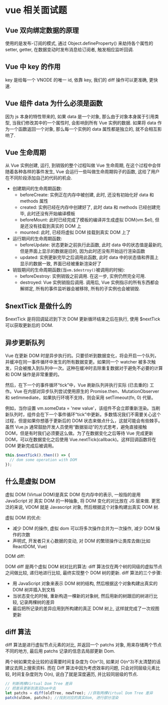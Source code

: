 # vue 相关面试题

## Vue 双向绑定数据的原理

使用的是发布-订阅的模式, 通过 Object.defineProperty() 来劫持各个属性的 setter, getter, 在数据变动时发布消息给订阅者, 触发相应监听回调.

## Vue 中 key 的作用

key 是给每一个 VNODE 的唯一 id, 依靠 key, 我们的 diff 操作可以更准确, 更快速.

## Vue 组件 data 为什么必须是函数

因为 js 本身的特性带来的, 如果 data 是一个对象, 那么由于对象本身属于引用类型, 当我们修改其中的一个属性时, 会影响到所有 Vue 实例的数据. 如果将 data 作为一个函数返回一个对象, 那么每一个实例的 data 属性都是独立的, 就不会相互影响了.

## Vue 生命周期

从 Vue 实例创建, 运行, 到销毁的整个过程叫做 Vue 生命周期, 在这个过程中会伴随着各种各样的事件发生, Vue 会运行一些叫做生命周期钩子的函数, 这给了用户在不同阶段添加自己的代码的机会.

- 创建期间的生命周期函数:
  - beforeCreate: 实例正在内存中被创建, 此时, 还没有初始化好 data 和 methods 属性
  - created: 实例已经在内存中创建好了, 此时 data 和 methods 已经创建完毕, 此时还没有开始编译模板
  - beforeMount: 此时已经完成了模板的编译并生成虚拟 DOM(vm.$el), 但是还没有挂载到真实的 DOM 上
  - mounted: 此时, 已经将虚拟 DOM 挂载到真实 DOM 上了
- 运行期间的生命周期函数:
  - beforeUpdate: 状态更新之前执行此函数, 此时 data 中的状态值是最新的, 但是界面上显示的数据是旧的, 因为此时还没有开始运行渲染函数
  - updated: 实例更新完毕之后调用此函数, 此时 data 中的状态值和界面上显示的数据一致, 界面已经被重新渲染好了
- 销毁期间的生命周期函数(当`vm.$destroy()`被调用的时候):
  - beforeDestroy: 实例销毁之前调用. 在这一步, 实例仍然完全可用.
  - destroyed: Vue 实例销毁后调用. 调用后, Vue 实例指示的所有东西都会解绑定, 所有的事件监听器会被移除, 所有的子实例也会被销毁.

## $nextTick 是做什么的

$nextTick 是将回调延迟到下次 DOM 更新循环结束之后在执行, 使用 $nextTick 可以获取更新后的 DOM.

## 异步更新队列

Vue 在更新 DOM 时是异步执行的。只要侦听到数据变化，将会开启一个队列，并缓冲在同一事件循环中发生的所有数据变更。如果同一个 watcher 被多次触发，只会被推入到队列中一次。这种在缓冲时去除重复数据对于避免不必要的计算和 DOM 操作是非常重要的。

然后，在下一个的事件循环“tick”中，Vue 刷新队列并执行实际 (已去重的) 工作。Vue 在内部对异步队列尝试使用原生的 Promise.then、MutationObserver 和 setImmediate，如果执行环境不支持，则会采用 setTimeout(fn, 0) 代替。

例如，当你设置 vm.someData = 'new value'，该组件不会立即重新渲染。当刷新队列时，组件会在下一个事件循环“tick”中更新。多数情况我们不需要关心这个过程，但是如果你想基于更新后的 DOM 状态来做点什么，这就可能会有些棘手。虽然 Vue.js 通常鼓励开发人员使用“数据驱动”的方式思考，避免直接接触 DOM，但是有时我们必须要这么做。为了在数据变化之后等待 Vue 完成更新 DOM，可以在数据变化之后使用 Vue.nextTick(callback)。这样回调函数将在 DOM 更新完成后被调用。

```javascript
this.$nextTick().then(() => {
  // dom some operation with DOM
});
```

## 什么是虚拟 DOM

虚拟 DOM (Virtual DOM)是真实 DOM 在内存中的表示, 一般指的是用 JavaScript 对 真实 DOM 的一种抽象, 将 DOM 变化的对比放在 JS 层来做. 更宽泛的来说, VDOM 就是 Javascript 对象, 然后根据这个对象构建出真实 DOM 树.

虚拟 DOM 的优点:

- 减少 DOM 的操作, 虚拟 dom 可以将多次操作合并为一次操作, 减少 DOM 操作的次数
- 声明式, 开发者只关心数据的变动, 对 DOM 的繁琐操作让类库去做(比如 ReactDOM, Vue)

DOM diff:

DOM diff 是两个虚拟 DOM 树对比的算法: diff 算法仅在两个树的同级的虚拟节点之间做比较, 递归地进行比较, 最终实现整个 DOM 树的更新. diff 算法的三个步骤:

- 用 JavaScript 对象来表示 DOM 树的结构, 然后根据这个对象构建出真实的 DOM 树并插入到文档
- 当状态变化的时候, 重新构造一棵新的对象树, 然后用新的树跟旧的树进行比较, 记录两棵树的差异
- 最后把所记录的差异应用到所构建的真正 DOM 树上, 这样就完成了一次视图更新

## diff 算法

diff 算法是进行虚拟节点元素的对比, 并返回一个 patchs 对象, 用来存储两个节点不同的地方, 最后用 patchs 记录的信息去局部更新 Dom.

两个树如果完全比较的话需要时间复杂度为 O(n^3), 如果对 O(n^3)不太清楚的话建议去网上搜索资料. 而在 Diff 算法中因为考虑效率的问题, 只会对同层级元素比较, 时间复杂度则为 O(n), 说白了就是深度遍历, 并比较同层级的节点.

```javascript
// 判断两棵Virtual Dom Tree 差异
// 把差异更新到真实Dom中去
let patchs = diff(oldTree, newTree); //获取两棵Virtual Dom Tree 差异
patch(ulDom, patchs); //找到对应的真实dom, 进行部分渲染
```
